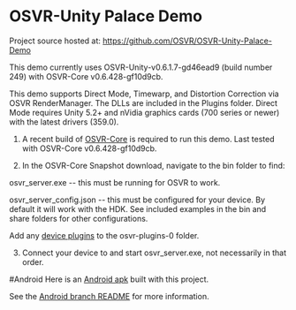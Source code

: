 # OSVR-Unity Palace Demo

Project source hosted at: https://github.com/OSVR/OSVR-Unity-Palace-Demo

This demo currently uses OSVR-Unity-v0.6.1.7-gd46ead9 (build number 249) with OSVR-Core v0.6.428-gf10d9cb.

This demo supports Direct Mode, Timewarp, and Distortion Correction via OSVR RenderManager. The DLLs are included in the Plugins folder. Direct Mode requires Unity 5.2+ and nVidia graphics cards (700 series or newer) with the latest drivers (359.0).

1) A recent build of [OSVR-Core](http://osvr.github.io/using/) is required to run this demo. Last tested with OSVR-Core v0.6.428-gf10d9cb.

2) In the OSVR-Core Snapshot download, navigate to the bin folder to find:

osvr_server.exe -- this must be running for OSVR to work.

osvr_server_config.json -- this must be configured for your device. By default it will work with the HDK. See included examples in the bin and share folders for other configurations.

Add any [device plugins](http://osvr.github.io/using/) to the osvr-plugins-0 folder. 

3) Connect your device to and start osvr_server.exe, not necessarily in that order.

#Android
Here is an [Android apk](https://github.com/OSVR/OSVR-Unity-Palace-Demo/releases/tag/v0.1.1-android) built with this project.

See the [Android branch README](https://github.com/OSVR/OSVR-Unity-Palace-Demo/blob/androidPalace/README.md) for more information.

